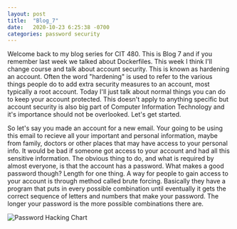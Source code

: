 ```yaml
---
layout: post
title:  "Blog_7"
date:   2020-10-23 6:25:38 -0700
categories: password security
---
```

Welcome back to my blog series for CIT 480. This is Blog 7 and if you remember last week we talked about
Dockerfiles. This week I think I'll change course and talk about account security. This is known as
hardening an account. Often the word "hardening" is used to refer to the various things people do to add
extra security measures to an account, most typically a root account. Today I'll just talk about normal
things you can do to keep your account protected. This doesn't apply to anything specific but account
security is also big part of Computer Information Technology and it's importance should not be
overlooked. Let's get started.

So let's say you made an account for a new email. Your going to be using this email to recieve all your
important and personal information, maybe from family, doctors or other places that may have access to
your personal info. It would be bad if someone got access to your account and had all this sensitive
information. The obvious thing to do, and what is required by almost everyone, is that the account has a
password. What makes a good password though? Length for one thing. A way for people to gain access to
your account is through method called brute forcing. Basically they have a program that puts in every
possible combination until eventually it gets the correct sequence of letters and numbers that make your
password. The longer your password is the more possible combinations there are.

![Password Hacking Chart](https://i.imgur.com/daXhN25.png)
